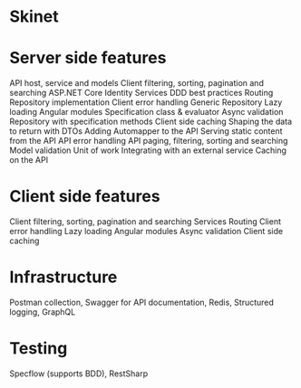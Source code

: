 # Skinet

Server side features
====================
API host, service and models	Client filtering, sorting, pagination and searching
ASP.NET Core Identity	Services
DDD best practices	Routing
Repository implementation	Client error handling
Generic Repository	Lazy loading Angular modules
Specification class & evaluator	Async validation
Repository with specification methods	Client side caching
Shaping the data to return with DTOs
Adding Automapper to the API
Serving static content from the API
API error handling
API paging, filtering, sorting and searching
Model validation
Unit of work
Integrating with an external service
Caching on the API

Client side features
=====================
Client filtering, sorting, pagination and searching
Services
Routing
Client error handling
Lazy loading Angular modules
Async validation
Client side caching

Infrastructure
===============
Postman collection,  Swagger for API documentation, Redis, Structured logging, GraphQL

Testing
========
Specflow (supports BDD),  RestSharp
